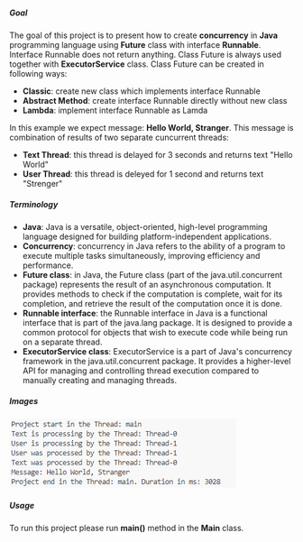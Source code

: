 ##### Goal

The goal of this project is to present how to create **concurrency** in **Java** programming language using **Future** class with interface **Runnable**. Interface Runnable does not return anything. Class Future is always used together with **ExecutorService** class. Class Future can be created in following ways:
* **Classic**: create new class which implements interface Runnable
* **Abstract Method**: create interface Runnable directly without new class
* **Lambda**: implement interface Runnable as Lamda

In this example we expect message: **Hello World, Stranger**. This message is combination of results of two separate cuncurrent threads:
* **Text Thread**: this thread is delayed for 3 seconds and returns text "Hello World"
* **User Thread**: this thread is deleyed for 1 second and returns text "Strenger"

##### Terminology

* **Java**: Java is a versatile, object-oriented, high-level programming language designed for building platform-independent applications.
* **Concurrency**: concurrency in Java refers to the ability of a program to execute multiple tasks simultaneously, improving efficiency and performance.
* **Future class**: in Java, the Future class (part of the java.util.concurrent package) represents the result of an asynchronous computation. It provides methods to check if the computation is complete, wait for its completion, and retrieve the result of the computation once it is done.
* **Runnable interface**: the Runnable interface in Java is a functional interface that is part of the java.lang package. It is designed to provide a common protocol for objects that wish to execute code while being run on a separate thread.
* **ExecutorService class**: ExecutorService is a part of Java's concurrency framework in the java.util.concurrent package. It provides a higher-level API for managing and controlling thread execution compared to manually creating and managing threads.

##### Images

![My Image](readme-images/image-01.png)

##### Usage

To run this project please run **main()** method in the **Main** class.